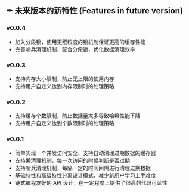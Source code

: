 ## ✒ 未来版本的新特性 (Features in future version)

### v0.0.4
* 加入分段锁，使用更细粒度的锁机制保证更高的缓存性能
* 完善哨兵清理机制，配合分段锁，优化数据清理效率

### v0.0.3
* 支持内存大小限制，防止无上限的使用内存
* 支持用户自定义达到内存限制时的处理策略

### v0.0.2
* 支持缓存个数限制，防止数据量太多导致哈希性能下降
* 支持用户自定义达到个数限制时的处理策略

### v0.0.1
* 简单实现一个并发访问安全、支持自动清理过期数据的缓存器
* 支持懒清理机制，每一次访问的时候判断是否过期
* 支持哨兵清理机制，每隔一定的时间间隔进行清理过期数据
* 基础特性和高级特性分离设计模式，减少新用户学习上手难度
* 链式编程友好的 API 设计，在一定程度上提供了很高的代码可读性

